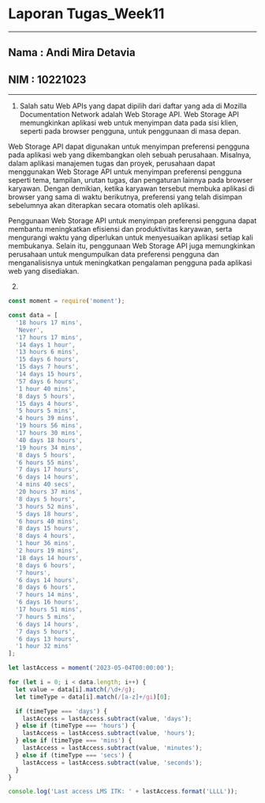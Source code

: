 # Laporan Tugas_Week11

***
## Nama : Andi Mira Detavia
## NIM : 10221023
***

1.  Salah satu Web APIs yang dapat dipilih dari daftar yang ada di Mozilla Documentation Network adalah Web Storage API. Web Storage API memungkinkan aplikasi web untuk menyimpan data pada sisi klien, seperti pada browser pengguna, untuk penggunaan di masa depan.

Web Storage API dapat digunakan untuk menyimpan preferensi pengguna pada aplikasi web yang dikembangkan oleh sebuah perusahaan. Misalnya, dalam aplikasi manajemen tugas dan proyek, perusahaan dapat menggunakan Web Storage API untuk menyimpan preferensi pengguna seperti tema, tampilan, urutan tugas, dan pengaturan lainnya pada browser karyawan. Dengan demikian, ketika karyawan tersebut membuka aplikasi di browser yang sama di waktu berikutnya, preferensi yang telah disimpan sebelumnya akan diterapkan secara otomatis oleh aplikasi.

Penggunaan Web Storage API untuk menyimpan preferensi pengguna dapat membantu meningkatkan efisiensi dan produktivitas karyawan, serta mengurangi waktu yang diperlukan untuk menyesuaikan aplikasi setiap kali membukanya. Selain itu, penggunaan Web Storage API juga memungkinkan perusahaan untuk mengumpulkan data preferensi pengguna dan menganalisisnya untuk meningkatkan pengalaman pengguna pada aplikasi web yang disediakan. 

2. 
```js
const moment = require('moment');

const data = [
  '18 hours 17 mins',
  'Never',
  '17 hours 17 mins',
  '14 days 1 hour',
  '13 hours 6 mins',
  '15 days 6 hours',
  '15 days 7 hours',
  '14 days 15 hours',
  '57 days 6 hours',
  '1 hour 40 mins',
  '8 days 5 hours',
  '15 days 4 hours',
  '5 hours 5 mins',
  '4 hours 39 mins',
  '19 hours 56 mins',
  '17 hours 30 mins',
  '40 days 18 hours',
  '19 hours 34 mins',
  '8 days 5 hours',
  '6 hours 55 mins',
  '7 days 17 hours',
  '6 days 14 hours',
  '4 mins 40 secs',
  '20 hours 37 mins',
  '8 days 5 hours',
  '3 hours 52 mins',
  '5 days 18 hours',
  '6 hours 40 mins',
  '8 days 15 hours',
  '8 days 4 hours',
  '1 hour 36 mins',
  '2 hours 19 mins',
  '18 days 14 hours',
  '8 days 6 hours',
  '7 hours',
  '6 days 14 hours',
  '8 days 6 hours',
  '7 hours 14 mins',
  '6 days 16 hours',
  '17 hours 51 mins',
  '7 hours 5 mins',
  '6 days 14 hours',
  '7 days 5 hours',
  '6 days 13 hours',
  '1 hour 32 mins'
];

let lastAccess = moment('2023-05-04T00:00:00');

for (let i = 0; i < data.length; i++) {
  let value = data[i].match(/\d+/g);
  let timeType = data[i].match(/[a-z]+/gi)[0];

  if (timeType === 'days') {
    lastAccess = lastAccess.subtract(value, 'days');
  } else if (timeType === 'hours') {
    lastAccess = lastAccess.subtract(value, 'hours');
  } else if (timeType === 'mins') {
    lastAccess = lastAccess.subtract(value, 'minutes');
  } else if (timeType === 'secs') {
    lastAccess = lastAccess.subtract(value, 'seconds');
  }
}

console.log('Last access LMS ITK: ' + lastAccess.format('LLLL'));
```
